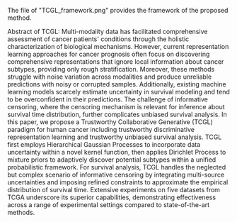 
The file of "TCGL_framework.png" provides the framework of the proposed method.

Abstract of TCGL: Multi-modality data has facilitated comprehensive assessment of cancer patients' conditions through the holistic characterization of biological mechanisms. However, current representation learning approaches for cancer prognosis often focus on discovering comprehensive representations that ignore local information about cancer subtypes, providing only rough stratification. Moreover, these methods struggle with noise variation across modalities and produce unreliable predictions with noisy or corrupted samples. Additionally, existing machine learning models scarcely estimate uncertainty in survival modeling and tend to be overconfident in their predictions. The challenge of informative censoring, where the censoring mechanism is relevant for inference about survival time distribution, further complicates unbiased survival analysis. In this paper, we propose a Trustworthy Collaborative Generative (TCGL) paradigm for human cancer including trustworthy discriminative representation learning and trustworthy unbiased survival analysis. TCGL first employs Hierarchical Gaussian Processes to incorporate data uncertainty within a novel kernel function, then applies Dirichlet Process to mixture priors to adaptively discover potential subtypes within a unified probabilistic framework. For survival analysis, TCGL handles the neglected but complex scenario of informative censoring by integrating multi-source uncertainties and imposing refined constraints to approximate the empirical distribution of survival time. Extensive experiments on five datasets from TCGA underscore its superior capabilities, demonstrating effectiveness across a range of experimental settings compared to state-of-the-art methods.
